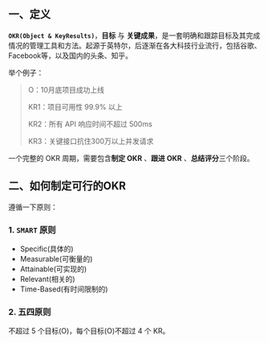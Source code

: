 ## 一、定义

**`OKR(Object & KeyResults)`**，**目标** 与 **关键成果**，是一套明确和跟踪目标及其完成情况的管理工具和方法。起源于英特尔，后逐渐在各大科技行业流行，包括谷歌、Facebook等，以及国内的头条、知乎。

举个例子：

>   O：10月底项目成功上线
>
>   KR1：项目可用性 99.9% 以上
>
>   KR2：所有 API 响应时间不超过 500ms
>
>   KR3：关键接口抗住300万以上并发请求

一个完整的 OKR 周期，需要包含**制定 OKR** 、**跟进 OKR** 、**总结评分**三个阶段。

## 二、如何制定可行的OKR

遵循一下原则：

### 1. `SMART` 原则

-   Specific(具体的)
-   Measurable(可衡量的)
-   Attainable(可实现的)
-   Relevant(相关的)
-   Time-Based(有时间限制的)

### 2. 五四原则

不超过 5 个目标(O)，每个目标(O)不超过 4 个 KR。